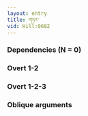 ```yaml
---
layout: entry
title: གཏར་
vid: Hill:0682
---
```

### Dependencies (N = 0)


### Overt 1-2


### Overt 1-2-3


### Oblique arguments
